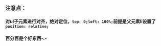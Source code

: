 [](http://jscode.me/uploads/default/original/1X/6fa8fcceae2302be6e3edf5040fe24c44c44c77f.gif)
### 注意点：
#### 对ul子元素进行对齐，绝对定位，`top: 0;left: 100%;`前提是父元素li设置了`position: relative;`
#### 百分百是个好东西-.-
